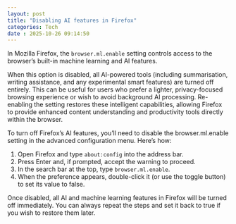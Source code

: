 ```yaml
---
layout: post
title: "Disabling AI features in Firefox" 
categories: Tech
date : 2025-10-26 09:14:50
---
```


In Mozilla Firefox, the `browser.ml.enable` setting controls access to the browser’s built-in machine learning and AI features. 

When this option is disabled, all AI-powered tools (including summarisation, writing assistance, and any experimental smart features) are turned off entirely. This can be useful for users who prefer a lighter, privacy-focused browsing experience or wish to avoid background AI processing. Re-enabling the setting restores these intelligent capabilities, allowing Firefox to provide enhanced content understanding and productivity tools directly within the browser.

To turn off Firefox’s AI features, you’ll need to disable the browser.ml.enable setting in the advanced configuration menu. Here’s how:

1. Open Firefox and type `about:config` into the address bar.
2. Press Enter and, if prompted, accept the warning to proceed.
3. In the search bar at the top, type `browser.ml.enable`.
4. When the preference appears, double-click it (or use the toggle button) to set its value to false.

Once disabled, all AI and machine learning features in Firefox will be turned off immediately. You can always repeat the steps and set it back to true if you wish to restore them later.